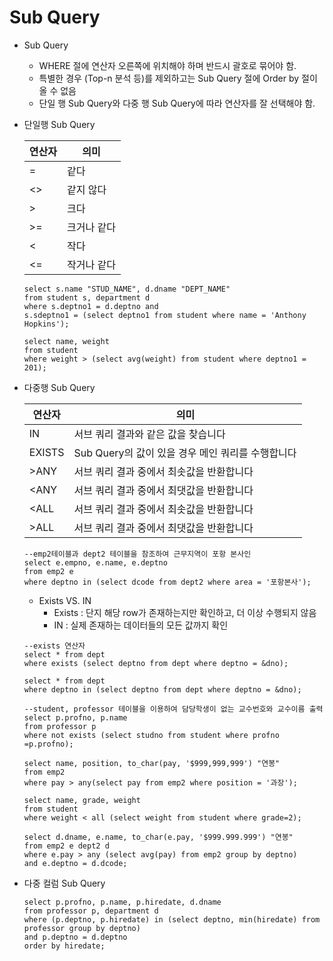 # Sub Query

* Sub Query

  * WHERE 절에 연산자 오른쪽에 위치해야 하며 반드시 괄호로 묶어야 함.
  * 특별한 경우 (Top-n 분석 등)를 제외하고는 Sub Query 절에 Order by 절이 올 수 없음
  * 단일 행 Sub Query와 다중 행 Sub Query에 따라 연산자를 잘 선택해야 함.

  

* 단일행 Sub Query

  | 연산자 | 의미        |
  | ------ | ----------- |
  | =      | 같다        |
  | <>     | 같지 않다   |
  | >      | 크다        |
  | >=     | 크거나 같다 |
  | <      | 작다        |
  | <=     | 작거나 같다 |

  ```plsql
  select s.name "STUD_NAME", d.dname "DEPT_NAME"
  from student s, department d
  where s.deptno1 = d.deptno and
  s.sdeptno1 = (select deptno1 from student where name = 'Anthony Hopkins');
  ```

  ```plsql
  select name, weight
  from student
  where weight > (select avg(weight) from student where deptno1 = 201);
  ```



* 다중행 Sub Query

  | 연산자 | 의미                                              |
  | ------ | ------------------------------------------------- |
  | IN     | 서브 쿼리 결과와 같은 값을 찾습니다               |
  | EXISTS | Sub Query의 값이 있을 경우 메인 쿼리를 수행합니다 |
  | >ANY   | 서브 쿼리 결과 중에서 최솟값을 반환합니다         |
  | <ANY   | 서브 쿼리 결과 중에서 최댓값을 반환합니다         |
  | <ALL   | 서브 쿼리 결과 중에서 최솟값을 반환합니다         |
  | >ALL   | 서브 쿼리 결과 중에서 최댓값을 반환합니다         |

  ```plsql
  --emp2테이블과 dept2 테이블을 참조하여 근무지역이 포항 본사인 
  select e.empno, e.name, e.deptno
  from emp2 e
  where deptno in (select dcode from dept2 where area = '포항본사');
  ```

  * Exists VS. IN
    * Exists : 단지 해당 row가 존재하는지만 확인하고, 더 이상 수행되지 않음
    * IN : 실제 존재하는 데이터들의 모든 값까지 확인

  ```plsql
  --exists 연산자
  select * from dept
  where exists (select deptno from dept where deptno = &dno);
  
  select * from dept
  where deptno in (select deptno from dept where deptno = &dno);
  
  --student, professor 테이블을 이용하여 담당학생이 없는 교수번호와 교수이름 출력
  select p.profno, p.name
  from professor p
  where not exists (select studno from student where profno =p.profno);
  ```

  ```plsql
  select name, position, to_char(pay, '$999,999,999') "연봉"
  from emp2
  where pay > any(select pay from emp2 where position = '과장');
  ```

  ```plsql
  select name, grade, weight
  from student
  where weight < all (select weight from student where grade=2);
  
  select d.dname, e.name, to_char(e.pay, '$999.999.999') "연봉"
  from emp2 e dept2 d
  where e.pay > any (select avg(pay) from emp2 group by deptno)
  and e.deptno = d.dcode;
  ```



* 다중 컬럼 Sub Query

  ```plsql
  select p.profno, p.name, p.hiredate, d.dname
  from professor p, department d
  where (p.deptno, p.hiredate) in (select deptno, min(hiredate) from professor group by deptno)
  and p.deptno = d.deptno
  order by hiredate;
  ```

  